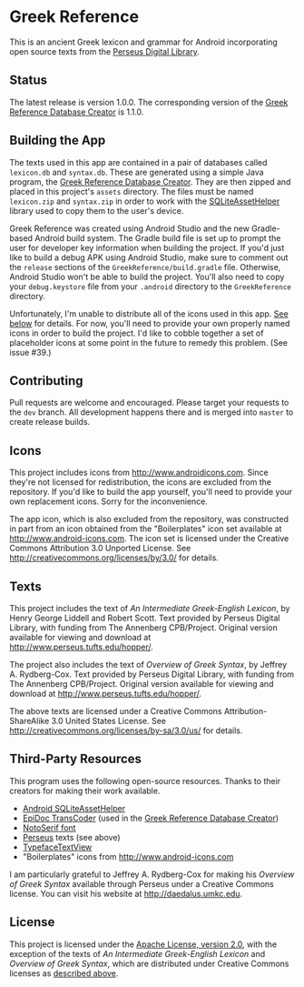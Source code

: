 # Greek Reference

This is an ancient Greek lexicon and grammar for Android incorporating open source texts from the [Perseus Digital Library][Perseus].

## Status

The latest release is version 1.0.0. The corresponding version of the [Greek Reference Database Creator][] is 1.1.0.

## Building the App

The texts used in this app are contained in a pair of databases called `lexicon.db` and `syntax.db`. These are generated using a simple Java program, the [Greek Reference Database Creator][]. They are then zipped and placed in this project's `assets` directory. The files must be named `lexicon.zip` and `syntax.zip` in order to work with the [SQLiteAssetHelper][Android SQLiteAssetHelper] library used to copy them to the user's device.

Greek Reference was created using Android Studio and the new Gradle-based Android build system. The Gradle build file is set up to prompt the user for developer key information when building the project. If you'd just like to build a debug APK using Android Studio, make sure to comment out the `release` sections of the `GreekReference/build.gradle` file. Otherwise, Android Studio won't be able to build the project. You'll also need to copy your `debug.keystore` file from your `.android` directory to the `GreekReference` directory.

Unfortunately, I'm unable to distribute all of the icons used in this app. [See below](https://github.com/blinskey/greek-reference#icons) for details. For now, you'll need to provide your own properly named icons in order to build the project. I'd like to cobble together a set of placeholder icons at some point in the future to remedy this problem. (See issue #39.)

## Contributing

Pull requests are welcome and encouraged. Please target your requests to the `dev` branch. All development happens there and is merged into `master` to create release builds.

## Icons

This project includes icons from <http://www.androidicons.com>. Since they're not licensed for redistribution, the icons are excluded from the repository. If you'd like to build the app yourself, you'll need to provide your own replacement icons. Sorry for the inconvenience.

The app icon, which is also excluded from the repository, was constructed in part from an icon obtained from the "Boilerplates" icon set available at <http://www.android-icons.com>. The icon set is licensed under the Creative Commons Attribution 3.0 Unported License. See <http://creativecommons.org/licenses/by/3.0/> for details.

## Texts

This project includes the text of *An Intermediate Greek-English Lexicon*, by Henry George Liddell and Robert Scott. Text provided by Perseus Digital Library, with funding from The Annenberg CPB/Project. Original version available for viewing and download at <http://www.perseus.tufts.edu/hopper/>.

The project also includes the text of *Overview of Greek Syntax*, by Jeffrey A. Rydberg-Cox. Text provided by Perseus Digital Library, with funding from The Annenberg CPB/Project. Original version available for viewing and download at <http://www.perseus.tufts.edu/hopper/>.

The above texts are licensed under a Creative Commons Attribution-ShareAlike 3.0 United States License. See <http://creativecommons.org/licenses/by-sa/3.0/us/> for details.

## Third-Party Resources

This program uses the following open-source resources. Thanks to their creators for making their work available.

- [Android SQLiteAssetHelper][]
- [EpiDoc TransCoder][] (used in the [Greek Reference Database Creator][])
- [NotoSerif font][]
- [Perseus][] texts (see above)
- [TypefaceTextView][]
- "Boilerplates" icons from <http://www.android-icons.com>

I am particularly grateful to Jeffrey A. Rydberg-Cox for making his *Overview of Greek Syntax* available through Perseus under a Creative Commons license. You can visit his website at <http://daedalus.umkc.edu>.

## License

This project is licensed under the [Apache License, version 2.0][Apache], with the exception of the texts of *An Intermediate Greek-English Lexicon* and *Overview of Greek Syntax*, which are distributed under Creative Commons licenses as [described above](https://github.com/blinskey/greek-reference#texts).

[Greek Reference Database Creator]: https://github.com/blinskey/greek-reference-database-creator
[Apache]: http://www.apache.org/licenses/LICENSE-2.0
[Android SQLiteAssetHelper]: https://github.com/jgilfelt/android-sqlite-asset-helper
[EpiDoc TransCoder]: http://sourceforge.net/projects/epidoc/files/Transcoder/
[NotoSerif font]: https://code.google.com/p/noto/
[Perseus]: http://www.perseus.tufts.edu
[TypefaceTextView]: http://www.tristanwaddington.com/2012/09/android-textview-with-custom-font-support/
